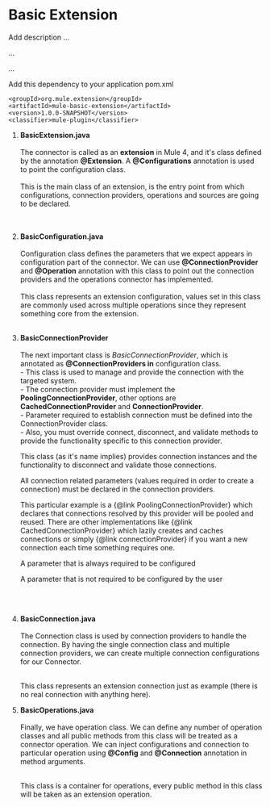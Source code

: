 # Basic Extension

Add description ...


...


...


Add this dependency to your application pom.xml

```
<groupId>org.mule.extension</groupId>
<artifactId>mule-basic-extension</artifactId>
<version>1.0.0-SNAPSHOT</version>
<classifier>mule-plugin</classifier>
```

1. **BasicExtension.java** 
	<br><br>
	The connector is called as an **extension** in Mule 4, and it's class defined by the annotation **@Extension**. 
	A **@Configurations** annotation is used to point the configuration class.
	<br><br>
	This is the main class of an extension, is the entry point from which configurations, connection providers, operations and sources are going to be declared.	
	<br><br>

2. **BasicConfiguration.java** 
	<br><br>
	Configuration class defines the parameters that we expect appears in configuration part of the connector. 
	We can use **@ConnectionProvider** and **@Operation** annotation with this class to point out the connection providers and the operations connector has implemented.
	<br><br>
	This class represents an extension configuration, values set in this class are commonly used across multiple operations since they represent something core from the extension.
	<br><br>

3. **BasicConnectionProvider** 
	<br><br>
	The next important class is *BasicConnectionProvider*, which is annotated as **@ConnectionProviders in** configuration class. 
	<br> - This class is used to manage and provide the connection with the targeted system.
	<br> - The connection provider must implement the **PoolingConnectionProvider**, other options are **CachedConnectionProvider** and **ConnectionProvider**.
	<br> - Parameter required to establish connection must be defined into the ConnectionProvider class.
	<br> - Also, you must override connect, disconnect, and validate methods to provide the functionality specific to this connection provider.
	<p>
	This class (as it's name implies) provides connection instances and the functionality to disconnect and validate those connections.
	</p>
	<p> 
		All connection related parameters (values required in order to create a connection) must be declared in the connection providers.
	</p>
	<p>
		This particular example is a {@link PoolingConnectionProvider} which declares that connections resolved by this provider will be pooled and reused.
		There are other implementations like {@link CachedConnectionProvider} which lazily creates and caches connections or simply {@link connectionProvider} if you want a new connection each time something requires one.
	</p>
	<p>
		A parameter that is always required to be configured
	</p>
	<p>
		A parameter that is not required to be configured by the user
	</p>
	<br><br>

4. **BasicConnection.java** 
	<br><br>
		The Connection class is used by connection providers to handle the connection. 
		By having the single connection class and multiple connection providers, we can create multiple connection configurations for our Connector.
	<br><br>
	<p>
		This class represents an extension connection just as example (there is no real connection with anything here).
	</p>

5. **BasicOperations.java** 
	<br><br>
		Finally, we have operation class. 
		We can define any number of operation classes and all public methods from this class will be treated as a connector operation. 
		We can inject configurations and connection to particular operation using **@Config** and **@Connection** annotation in method arguments.
	<br><br>
	<p>
		This class is a container for operations, every public method in this class will be taken as an extension operation. 
	</p>












 